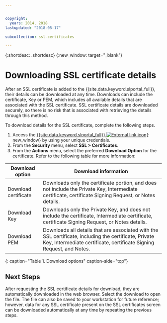 ```yaml
---


copyright:
  years: 2014, 2018
lastupdated: "2018-05-17"

subcollection: ssl-certificates

---
```


{:shortdesc: .shortdesc}
{:new_window: target="_blank"}

# Downloading SSL certificate details

After an SSL certificate is added to the {{site.data.keyword.slportal_full}}, their details can be downloaded at any time. Downloads can include the certificate, Key or PEM, which includes all available details that are associated with the SSL certificate. SSL certificate details are downloaded securely, so there is no risk that is associated with retrieving the details through this method.

To download details for the SSL certificate, complete the following steps.

1. Access the [{{site.data.keyword.slportal_full}} ![External link icon](../../icons/launch-glyph.svg "External link icon")](https://control.softlayer.com/){: new_window} by using your unique credentials.
2. From the **Security** menu, select **SSL > Certificates**.
3. From the **Actions** menu, select the preferred **Download Option** for the certificate. Refer to the following table for more information:

| Download option      | Download information |
| -------------------- | -------------------- |
| Download certificate | Downloads only the certificate portion, and does not include the Private Key, Intermediate certificate, certificate Signing Request, or Notes details. |
| Download Key         | Downloads only the Private Key, and does not include the certificate, Intermediate certificate, certificate Signing Request, or Notes details. |
| Download PEM         | Downloads all details that are associated with the SSL certificate, including the certificate, Private Key, Intermediate certificate, certificate Signing Request, and Notes. |
{: caption="Table 1. Download options" caption-side="top"}

## Next Steps

After requesting the SSL certificate details for download, they are automatically downloaded in the web browser. Select the download to open the file. The file can also be saved to your workstation for future reference; however, data for any SSL certificate present on the SSL certificates screen can be downloaded automatically at any time by repeating the previous steps.
